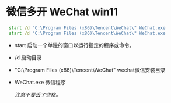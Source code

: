 # 微信多开 WeChat win11

``` cmd
 start /d "C:\Program Files (x86)\Tencent\WeChat\" WeChat.exe
 start /d "C:\Program Files (x86)\Tencent\WeChat\" WeChat.exe
```

- start
  启动一个单独的窗口以运行指定的程序或命令。
- /d
  启动目录
- "C:\Program Files (x86)\Tencent\WeChat\"
  wechat微信安装目录
- WeChat.exe
  微信程序

  *注意不要丢了空格。*
